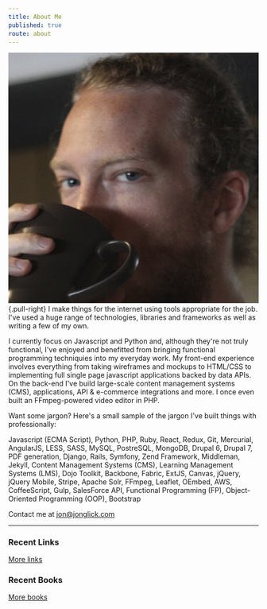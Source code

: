 ```yaml
---
title: About Me
published: true
route: about
---
```


![Jon Glick's Photo](jon-glick.jpg?cropResize=400,200){.pull-right} I make
things for the internet using tools appropriate for the job. I've used a huge
range of technologies, libraries and frameworks as well as writing a few of my
own.

I currently focus on Javascript and Python and, although they're not truly
functional, I've enjoyed and benefitted from bringing functional programming
techniquies into my everyday work. My front-end experience involves everything
from taking wireframes and mockups to HTML/CSS to implementing full single page
javascript applications backed by data APIs. On the back-end I've build
large-scale content management systems (CMS), applications, API & e-commerce
integrations and more. I once even built an FFmpeg-powered video editor in PHP.

Want some jargon? Here's a small sample of the jargon I've built things with
professionally:

Javascript (ECMA Script), Python, PHP, Ruby, React, Redux, Git, Mercurial,
AngularJS, LESS, SASS, MySQL, PostreSQL, MongoDB, Drupal 6, Drupal 7, PDF
generation, Django, Rails, Symfony, Zend Framework, Middleman, Jekyll, Content
Management Systems (CMS), Learning Management Systems (LMS), Dojo Toolkit,
Backbone, Fabric, ExtJS, Canvas, jQuery, jQuery Mobile, Stripe, Apache Solr,
FFmpeg, Leaflet, OEmbed, AWS, CoffeeScript, Gulp, SalesForce API, Functional
Programming (FP), Object-Oriented Programming (OOP), Bootstrap

Contact me at [jon@jonglick.com](mailto:jon@jonglick.com)

---

### Recent Links

<div class="Diigo--links">
  <script type="text/javascript" src="http://www.diigo.com/roll2/linkrolls?v=3&username=jonathanpglick&l_type=0&count=10&desc=0&style=none&title=&tags="></script>
</div>

[More links](http://www.diigo.com/user/jonathanpglick)


### Recent Books

<div id="Librarything--links">
  <div id="wc92241c130942e60439e99f7dff23762"></div>
  <script type="text/javascript" charset="UTF-8" src="http://www.librarything.com/widget_get.php?userid=jonathanpglick&theID=wc92241c130942e60439e99f7dff23762"></script>
</div>

[More books](http://www.librarything.com/catalog.php?view=jonathanpglick&collection=5&shelf=list)
